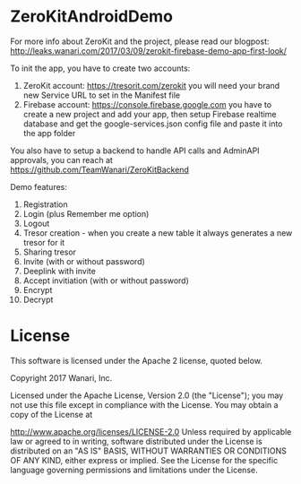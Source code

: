 # ZeroKitAndroidDemo

For more info about ZeroKit and the project, please read our blogpost:
http://leaks.wanari.com/2017/03/09/zerokit-firebase-demo-app-first-look/

To init the app, you have to create two accounts:
  1. ZeroKit account: https://tresorit.com/zerokit you will need your brand new Service URL to set in the Manifest file
  2. Firebase account: https://console.firebase.google.com you have to create a new project and add your app,
     then setup Firebase realtime database and get the google-services.json config file and paste it into the app folder
     
You also have to setup a backend to handle API calls and AdminAPI approvals, you can reach at
https://github.com/TeamWanari/ZeroKitBackend
     
Demo features:
  1.  Registration
  2.  Login (plus Remember me option)
  3.  Logout
  4.  Tresor creation - when you create a new table it always generates a new tresor for it
  5.  Sharing tresor
  6.  Invite (with or without password)
  7.  Deeplink with invite
  8.  Accept invitiation (with or without password)
  9.  Encrypt
  10. Decrypt

# License

This software is licensed under the Apache 2 license, quoted below.

Copyright 2017 Wanari, Inc.

Licensed under the Apache License, Version 2.0 (the "License"); you may not use this file except in compliance with the License. You may obtain a copy of the License at

http://www.apache.org/licenses/LICENSE-2.0
Unless required by applicable law or agreed to in writing, software distributed under the License is distributed on an "AS IS" BASIS, WITHOUT WARRANTIES OR CONDITIONS OF ANY KIND, either express or implied. See the License for the specific language governing permissions and limitations under the License.
